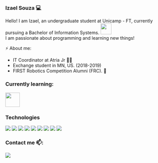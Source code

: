 ### Izael Souza :computer:
Hello! I am Izael, an undergraduate student at Unicamp - FT, currently pursuing a Bachelor of Information Systems. <img src="https://github.com/TheDudeThatCode/TheDudeThatCode/blob/master/Assets/Developer.gif" width="34px"><br>
I am passionate about programming and learning new things!

⚡ About me:
 - IT Coordinator at Atria Jr :purple_heart::bat:
 - Exchange student in MN, US. (2018-2019)
 - FIRST Robotics Competition Alumni (FRC). :robot: <br>

### Currently learning:
<p align="left"><img src="https://symbols.getvecta.com/stencil_85/53_julia-language-icon.d9f53761e1.svg", height=45px, width=45px/></p>

### Technologies
<p align="left">
 <img src="https://img.icons8.com/color/45/000000/python.png"/>
 <img src="https://img.icons8.com/color/45/000000/java-coffee-cup-logo.png"/>
 <img src="https://img.icons8.com/color/45/000000/c-programming.png"/>
 <img src="https://img.icons8.com/color/45/000000/c-plus-plus-logo.png"/>
 <img src="https://img.icons8.com/color/45/000000/flutter.png"/>
 <img src="https://img.icons8.com/color/45/000000/html-5--v1.png"/>
 <img src="https://img.icons8.com/color/45/000000/css3.png"/>
 <img src="https://img.icons8.com/color/45/000000/javascript.png"/>
 <img src="https://img.icons8.com/color/45/000000/git.png"/>
</p>

### Contact me 📫:
[<img src="https://img.icons8.com/color/45/000000/linkedin.png"/>][linkedin]

[linkedin]: https://www.linkedin.com/in/izaelsouza/
<!--
**izzy-el/izzy-el** is a ✨ _special_ ✨ repository because its `README.md` (this file) appears on your GitHub profile.

Here are some ideas to get you started:

- 🔭 I’m currently working on ...
- 🌱 I’m currently learning ...
- 👯 I’m looking to collaborate on ...
- 🤔 I’m looking for help with ...
- 💬 Ask me about ...
- 📫 How to reach me: ...
- 😄 Pronouns: ...
- ⚡ Fun fact: ...
-->
